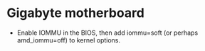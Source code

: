 Gigabyte motherboard
===============================================================================

- Enable IOMMU in the BIOS, then add iommu=soft (or perhaps amd_iommu=off) to 
  kernel options.

